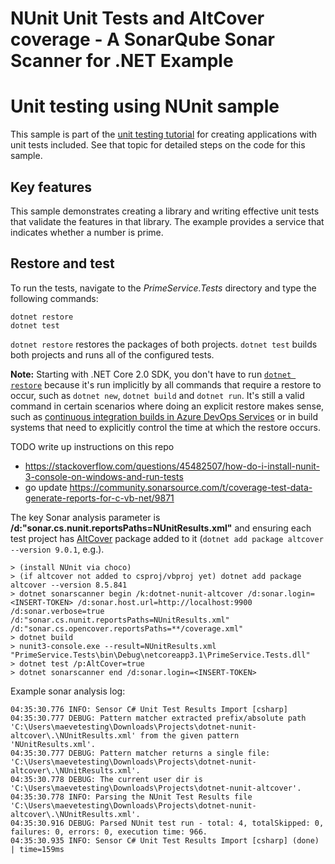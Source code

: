 # NUnit Unit Tests and AltCover coverage - A SonarQube Sonar Scanner for .NET Example

# Unit testing using NUnit sample

This sample is part of the [unit testing tutorial](https://docs.microsoft.com/dotnet/core/testing/unit-testing-with-nunit) for creating applications with unit tests included. See that topic for detailed steps on the code for this sample.

## Key features

This sample demonstrates creating a library and writing effective unit tests that validate the features in that library. The example provides a service that indicates whether a number is prime.

## Restore and test

To run the tests, navigate to the *PrimeService.Tests* directory and type the following commands:

```
dotnet restore
dotnet test
```

`dotnet restore` restores the packages of both projects.
`dotnet test` builds both projects and runs all of the configured tests.

<a name="dotnet-restore-note"></a>
**Note:** Starting with .NET Core 2.0 SDK, you don't have to run [`dotnet restore`](https://docs.microsoft.com/dotnet/core/tools/dotnet-restore) because it's run implicitly by all commands that require a restore to occur, such as `dotnet new`, `dotnet build` and `dotnet run`. It's still a valid command in certain scenarios where doing an explicit restore makes sense, such as [continuous integration builds in Azure DevOps Services](https://docs.microsoft.com/azure/devops/build-release/apps/aspnet/build-aspnet-core) or in build systems that need to explicitly control the time at which the restore occurs.



TODO write up instructions on this repo
* https://stackoverflow.com/questions/45482507/how-do-i-install-nunit-3-console-on-windows-and-run-tests
* go update https://community.sonarsource.com/t/coverage-test-data-generate-reports-for-c-vb-net/9871


The key Sonar analysis parameter is **/d:"sonar.cs.nunit.reportsPaths=NUnitResults.xml"** and ensuring each test project has [AltCover](https://www.nuget.org/packages/altcover) package added to it (`dotnet add package altcover --version 9.0.1`, e.g.).

```text
> (install NUnit via choco)
> (if altcover not added to csproj/vbproj yet) dotnet add package altcover --version 8.5.841
> dotnet sonarscanner begin /k:dotnet-nunit-altcover /d:sonar.login=<INSERT-TOKEN> /d:sonar.host.url=http://localhost:9900 /d:sonar.verbose=true /d:"sonar.cs.nunit.reportsPaths=NUnitResults.xml" /d:"sonar.cs.opencover.reportsPaths=**/coverage.xml"
> dotnet build
> nunit3-console.exe --result=NUnitResults.xml "PrimeService.Tests\bin\Debug\netcoreapp3.1\PrimeService.Tests.dll"
> dotnet test /p:AltCover=true
> dotnet sonarscanner end /d:sonar.login=<INSERT-TOKEN>
```

Example sonar analysis log:
```text
04:35:30.776 INFO: Sensor C# Unit Test Results Import [csharp]
04:35:30.777 DEBUG: Pattern matcher extracted prefix/absolute path 'C:\Users\maevetesting\Downloads\Projects\dotnet-nunit-altcover\.\NUnitResults.xml' from the given pattern 'NUnitResults.xml'.
04:35:30.777 DEBUG: Pattern matcher returns a single file: 'C:\Users\maevetesting\Downloads\Projects\dotnet-nunit-altcover\.\NUnitResults.xml'.
04:35:30.778 DEBUG: The current user dir is 'C:\Users\maevetesting\Downloads\Projects\dotnet-nunit-altcover'.
04:35:30.778 INFO: Parsing the NUnit Test Results file 'C:\Users\maevetesting\Downloads\Projects\dotnet-nunit-altcover\.\NUnitResults.xml'.
04:35:30.916 DEBUG: Parsed NUnit test run - total: 4, totalSkipped: 0, failures: 0, errors: 0, execution time: 966.
04:35:30.935 INFO: Sensor C# Unit Test Results Import [csharp] (done) | time=159ms
```
